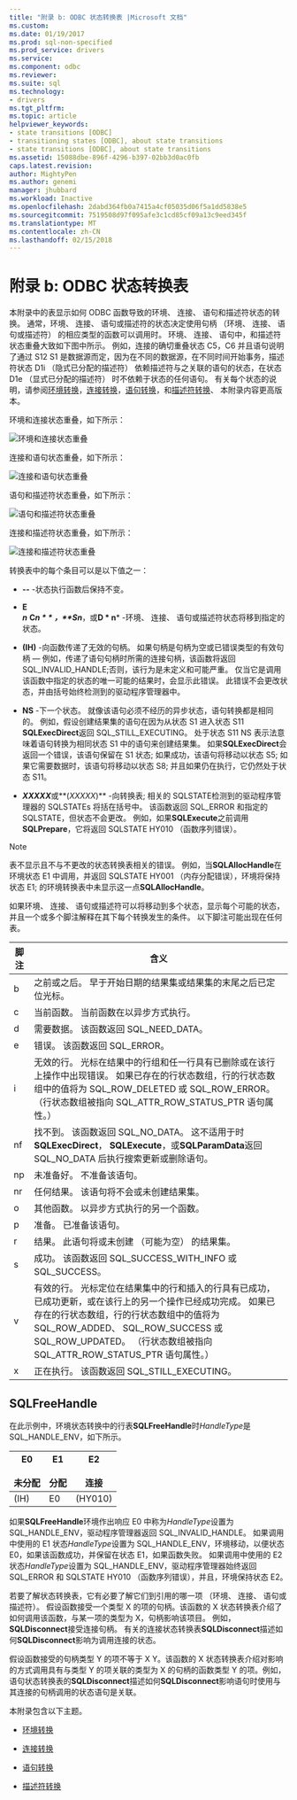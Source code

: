 ```yaml
---
title: "附录 b: ODBC 状态转换表 |Microsoft 文档"
ms.custom: 
ms.date: 01/19/2017
ms.prod: sql-non-specified
ms.prod_service: drivers
ms.service: 
ms.component: odbc
ms.reviewer: 
ms.suite: sql
ms.technology:
- drivers
ms.tgt_pltfrm: 
ms.topic: article
helpviewer_keywords:
- state transitions [ODBC]
- transitioning states [ODBC], about state transitions
- state transitions [ODBC], about state transitions
ms.assetid: 15088dbe-896f-4296-b397-02bb3d0ac0fb
caps.latest.revision: 
author: MightyPen
ms.author: genemi
manager: jhubbard
ms.workload: Inactive
ms.openlocfilehash: 2dabd364fb0a7415a4cf05035d06f5a1dd5838e5
ms.sourcegitcommit: 7519508d97f095afe3c1cd85cf09a13c9eed345f
ms.translationtype: MT
ms.contentlocale: zh-CN
ms.lasthandoff: 02/15/2018
---
```

# <a name="appendix-b-odbc-state-transition-tables"></a>附录 b: ODBC 状态转换表
本附录中的表显示如何 ODBC 函数导致的环境、 连接、 语句和描述符状态的转换。 通常，环境、 连接、 语句或描述符的状态决定使用句柄 （环境、 连接、 语句或描述符） 的相应类型的函数可以调用时。 环境、 连接、 语句中，和描述符状态重叠大致如下图中所示。 例如，连接的确切重叠状态 C5，C6 并且语句说明了通过 S12 S1 是数据源而定，因为在不同的数据源，在不同时间开始事务，描述符状态 D1i （隐式已分配的描述符） 依赖描述符与之关联的语句的状态，在状态 D1e （显式已分配的描述符） 时不依赖于状态的任何语句。 有关每个状态的说明，请参阅[环境转换](../../../odbc/reference/appendixes/environment-transitions.md)，[连接转换](../../../odbc/reference/appendixes/connection-transitions.md)，[语句转换](../../../odbc/reference/appendixes/statement-transitions.md)，和[描述符转换](../../../odbc/reference/appendixes/descriptor-transitions.md)、 本附录内容更高版本。  
  
 环境和连接状态重叠，如下所示：  
  
 ![环境和连接状态重叠](../../../odbc/reference/appendixes/media/app01.gif "app01")  
  
 连接和语句状态重叠，如下所示：  
  
 ![连接和语句状态重叠](../../../odbc/reference/appendixes/media/app02.gif "app02")  
  
 语句和描述符状态重叠，如下所示：  
  
 ![语句和描述符状态重叠](../../../odbc/reference/appendixes/media/app03.gif "app03")  
  
 连接和描述符状态重叠，如下所示：  
  
 ![连接和描述符状态重叠](../../../odbc/reference/appendixes/media/app04.gif "app04")  
  
 转换表中的每个条目可以是以下值之一：  
  
-   **--** -状态执行函数后保持不变。  
  
-   **E**  
     ***n*** **C*n * * *，**S*n***，或**D * n***  -环境、 连接、 语句或描述符状态将移到指定的状态。  
  
-   **(IH)** -向函数传递了无效的句柄。 如果句柄是句柄为空或已错误类型的有效句柄 — 例如，传递了语句句柄时所需的连接句柄，该函数将返回 SQL_INVALID_HANDLE;否则，该行为是未定义和可能严重。 仅当它是调用该函数中指定的状态的唯一可能的结果时，会显示此错误。 此错误不会更改状态，并由括号始终检测到的驱动程序管理器中。  
  
-   **NS** -下一个状态。 就像该语句必须不经历的异步状态，语句转换都是相同的。 例如，假设创建结果集的语句在因为从状态 S1 进入状态 S11 **SQLExecDirect**返回 SQL_STILL_EXECUTING。 处于状态 S11 NS 表示法意味着语句转换为相同状态 S1 中的语句来创建结果集。 如果**SQLExecDirect**会返回一个错误，该语句保留在 S1 状态; 如果成功，该语句将移动以状态 S5; 如果它需要数据时，该语句将移动以状态 S8; 并且如果仍在执行，它仍然处于状态 S11。  
  
-   ***XXXXX***或**(*XXXXX*)** -向转换表; 相关的 SQLSTATE检测到的驱动程序管理器的 SQLSTATEs 将括在括号中。 该函数返回 SQL_ERROR 和指定的 SQLSTATE，但状态不会更改。 例如，如果**SQLExecute**之前调用**SQLPrepare**，它将返回 SQLSTATE HY010 （函数序列错误）。  
  
> [!NOTE]  
>  表不显示且不与不更改的状态转换表相关的错误。 例如，当**SQLAllocHandle**在环境状态 E1 中调用，并返回 SQLSTATE HY001 （内存分配错误），环境将保持状态 E1; 的环境转换表中未显示这一点**SQLAllocHandle**。  
  
 如果环境、 连接、 语句或描述符可以将移动到多个状态，显示每个可能的状态，并且一个或多个脚注解释在其下每个转换发生的条件。 以下脚注可能出现在任何表。  
  
|脚注|含义|  
|--------------|-------------|  
|b|之前或之后。 早于开始日期的结果集或结果集的末尾之后已定位光标。|  
|c|当前函数。 当前函数在以异步方式执行。|  
|d|需要数据。 该函数返回 SQL_NEED_DATA。|  
|e|错误。 该函数返回 SQL_ERROR。|  
|i|无效的行。 光标在结果中的行组和任一行具有已删除或在该行上操作中出现错误。 如果已存在的行状态数组，行的行状态数组中的值将为 SQL_ROW_DELETED 或 SQL_ROW_ERROR。 （行状态数组被指向 SQL_ATTR_ROW_STATUS_PTR 语句属性。）|  
|nf|找不到。 该函数返回 SQL_NO_DATA。 这不适用于时**SQLExecDirect**， **SQLExecute**，或**SQLParamData**返回 SQL_NO_DATA 后执行搜索更新或删除语句。|  
|np|未准备好。 不准备该语句。|  
|nr|任何结果。 该语句将不会或未创建结果集。|  
|o|其他函数。 以异步方式执行的另一个函数。|  
|p|准备。 已准备该语句。|  
|r|结果。 此语句将或未创建 （可能为空） 的结果集。|  
|s|成功。 该函数返回 SQL_SUCCESS_WITH_INFO 或 SQL_SUCCESS。|  
|v|有效的行。 光标定位在结果集中的行和插入的行具有已成功，已成功更新，或在该行上的另一个操作已经成功完成。 如果已存在的行状态数组，行的行状态数组中的值将为 SQL_ROW_ADDED、 SQL_ROW_SUCCESS 或 SQL_ROW_UPDATED。 （行状态数组被指向 SQL_ATTR_ROW_STATUS_PTR 语句属性。）|  
|x|正在执行。 该函数返回 SQL_STILL_EXECUTING。|  
  
## <a name="sqlfreehandle"></a>SQLFreeHandle  
 在此示例中，环境状态转换中的行表**SQLFreeHandle**时*HandleType*是 SQL_HANDLE_ENV，如下所示。  
  
|E0<br /><br /> 未分配|E1<br /><br /> 分配|E2<br /><br /> 连接|  
|------------------------|----------------------|-----------------------|  
|(IH)|E0|(HY010)|  
  
 如果**SQLFreeHandle**环境作出响应 E0 中称为*HandleType*设置为 SQL_HANDLE_ENV，驱动程序管理器返回 SQL_INVALID_HANDLE。 如果调用中使用的 E1 状态*HandleType*设置为 SQL_HANDLE_ENV，环境移动，以便状态 E0，如果该函数成功，并保留在状态 E1，如果函数失败。 如果调用中使用的 E2 状态*HandleType*设置为 SQL_HANDLE_ENV，驱动程序管理器始终返回 SQL_ERROR 和 SQLSTATE HY010 （函数序列错误），并且，环境保持状态 E2。  
  
 若要了解状态转换表，它有必要了解它们到引用的哪一项 （环境、 连接、 语句或描述符）。 假设函数接受一个类型 X 的项的句柄。该函数的 X 状态转换表介绍了如何调用该函数，与某一项的类型为 X，句柄影响该项目。 例如， **SQLDisconnect**接受连接句柄。 有关的连接状态转换表**SQLDisconnect**描述如何**SQLDisconnect**影响为调用连接的状态。  
  
 假设函数接受的句柄类型 Y 的项不等于 X Y。该函数的 X 状态转换表介绍对影响的方式调用具有与类型 Y 的项关联的类型为 X 的句柄的函数类型 Y 的项。例如，语句状态转换表的**SQLDisconnect**描述如何**SQLDisconnect**影响语句时使用与其连接的句柄调用的状态语句是关联。  
  
 本附录包含以下主题。  
  
-   [环境转换](../../../odbc/reference/appendixes/environment-transitions.md)  
  
-   [连接转换](../../../odbc/reference/appendixes/connection-transitions.md)  
  
-   [语句转换](../../../odbc/reference/appendixes/statement-transitions.md)  
  
-   [描述符转换](../../../odbc/reference/appendixes/descriptor-transitions.md)
